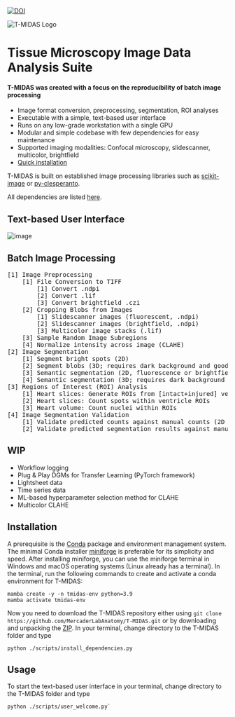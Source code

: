 [![DOI](https://zenodo.org/badge/743431268.svg)](https://zenodo.org/doi/10.5281/zenodo.10728503)

![T-MIDAS Logo](https://github.com/MercaderLabAnatomy/T-MIDAS/assets/99955854/aada2d33-f5f7-4395-bf36-c0466b304d0d) 
# Tissue Microscopy Image Data Analysis Suite


#### T-MIDAS was created with a focus on the reproducibility of batch image processing 
- Image format conversion, preprocessing, segmentation, ROI analyses
- Executable with a simple, text-based user interface
- Runs on any low-grade workstation with a single GPU
- Modular and simple codebase with few dependencies for easy maintenance
- Supported imaging modalities: Confocal microscopy, slidescanner, multicolor, brightfield
- [Quick installation](https://github.com/MercaderLabAnatomy/T-MIDAS?tab=readme-ov-file#installation)
    
T-MIDAS is built on established image processing libraries such as [scikit-image](https://github.com/scikit-image/scikit-image) or [py-clesperanto](https://github.com/clEsperanto/pyclesperanto_prototype). 

All dependencies are listed [here](https://github.com/MercaderLabAnatomy/T-MIDAS/blob/main/scripts/install_dependencies.py). 

## Text-based User Interface
![image](https://github.com/MercaderLabAnatomy/T-MIDAS/assets/99955854/ef71315b-726d-4a2f-9546-d326aba513dd)

## Batch Image Processing
<pre>
[1] Image Preprocessing
    [1] File Conversion to TIFF
        [1] Convert .ndpi
        [2] Convert .lif
        [3] Convert brightfield .czi
    [2] Cropping Blobs from Images
        [1] Slidescanner images (fluorescent, .ndpi)
        [2] Slidescanner images (brightfield, .ndpi)
        [3] Multicolor image stacks (.lif)
    [3] Sample Random Image Subregions
    [4] Normalize intensity across image (CLAHE)
[2] Image Segmentation
    [1] Segment bright spots (2D)
    [2] Segment blobs (3D; requires dark background and good SNR)
    [3] Semantic segmentation (2D, fluorescence or brightfield)
    [4] Semantic segmentation (3D; requires dark background and good SNR)
[3] Regions of Interest (ROI) Analysis
    [1] Heart slices: Generate ROIs from [intact+injured] ventricle masks
    [2] Heart slices: Count spots within ventricle ROIs
    [3] Heart volume: Count nuclei within ROIs
[4] Image Segmentation Validation
    [1] Validate predicted counts against manual counts (2D label images)
    [2] Validate predicted segmentation results against manual segmentation results (2D or 3D label images)   
</pre>

## WIP
- Workflow logging
- Plug & Play DGMs for Transfer Learning (PyTorch framework)
- Lightsheet data
- Time series data
- ML-based hyperparameter selection method for CLAHE
- Multicolor CLAHE

## Installation
A prerequisite is the [Conda](https://en.wikipedia.org/wiki/Conda_(package_manager)) package and environment management system. 
The minimal Conda installer [miniforge](https://github.com/conda-forge/miniforge) is preferable for its simplicity and speed. 
After installing miniforge, you can use the miniforge terminal in Windows and macOS operating systems (Linux already has a terminal).
In the terminal, run the following commands to create and activate a conda environment for T-MIDAS:
```
mamba create -y -n tmidas-env python=3.9
mamba activate tmidas-env
```
Now you need to download the T-MIDAS repository either using `git clone https://github.com/MercaderLabAnatomy/T-MIDAS.git` or by downloading and unpacking the [ZIP](https://github.com/MercaderLabAnatomy/T-MIDAS/archive/refs/heads/main.zip). In your terminal, change directory to the T-MIDAS folder and type 
```
python ./scripts/install_dependencies.py
```
## Usage
To start the text-based user interface in your terminal, change directory to the T-MIDAS folder and type 
```
python ./scripts/user_welcome.py`
```
